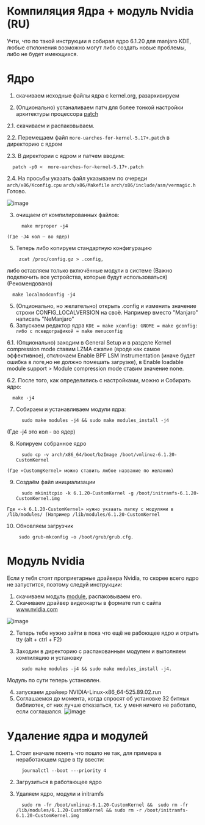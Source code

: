 # Компиляция Ядра + модуль Nvidia (RU)

Учти, что по такой инструкции я собирал ядро 6.1.20 для manjaro KDE, 
любые отклонения возможно могут либо создать новые проблемы, либо не будет имеющихся.
# Ядро 

1. скачиваем исходные файлы ядра с kernel.org, разархивируем 

2. (Опционально) устаналиваем патч для более тонкой настройки архитектуры процессора [patch](https://github.com/graysky2/kernel_compiler_patch.git)

2.1. скачиваем и распаковываем. 

2.2. Перемещаем файл ``more-uarches-for-kernel-5.17+.patch`` в директорию с ядром

2.3. В директории с ядром и патчем вводим: 

      patch -p0 <  more-uarches-for-kernel-5.17+.patch

2.4. На просьбы указать файл указываем по очереди ``arch/x86/Kconfig.cpu`` ``arch/x86/Makefile`` ``arch/x86/include/asm/vermagic.h`` 
Готово.

![image](https://user-images.githubusercontent.com/40124505/226691623-73590f95-f6a1-481f-876d-4b6aa8d0df54.png)


3. очищаем от компилированных файлов:

         make mrproper -j4  
         
``(Где -J4 кол — во ядер)``

5. Теперь либо копируем стандартную конфигурацию 

        zcat /proc/config.gz > .config, 
 
 либо оставляем только включённые модули в системе (Важно подключить все устройства, которые будут использоваться) (Рекомендовано)  

      make localmodconfig -j4 

5. (Опционально, но желательно) открыть .config и изменить значение строки CONFIG_LOCALVERSION на своё. Например вместо "Manjaro" написать "NeManjaro"
6. Запускаем редактор ядра ``KDE = make xconfig: GNOME = make gconfig: либо с псевдографикой = make menuconfig``

6.1. (Опционально) заходим в General Setup и в разделе Kernel compression mode ставим LZMA сжатие (вроде как самое эффективное), отключаем Enable BPF LSM Instrumentation (иначе будет ошибка в логе,но не должно помешать загрузке), в Enable loadable module support > Module compression mode ставим значение none.

6.2. После того, как определились с настройками, можно и Собирать ядро:

      make -j4

7. Собираем и устанавливаем модули ядра:
   
         sudo make modules -j4 && sudo make modules_install -j4 
   
(Где -j4 это кол - во ядер)

8. Копируем собранное ядро 

         sudo cp -v arch/x86_64/boot/bzImage /boot/vmlinuz-6.1.20-CustomKernel 

``(Где «CustomgKernel» можно ставить любое название по желанию)``

9. Создаём файл инициализации 

         sudo mkinitcpio -k 6.1.20-CustomKernel -g /boot/initramfs-6.1.20-CustomKernel.img

`Где «-k 6.1.20-CustomKernel» нужно укзаать папку с модулями в /lib/modules/ (Например /lib/modules/6.1.20-CustomKernel`

10. Обновляем загрузчик 

         sudo grub-mkconfig -o /boot/grub/grub.cfg.

# Модуль Nvidia
Если у тебя стоят проприетарные драйвера Nvidia, то скорее всего ядро не запустится, поэтому следуй инструкции:
1. скачиваем модуль [module](https://github.com/NVIDIA/open-gpu-kernel-modules), распаковываем его.
2. Скачиваем драйвер видеокарты в формате run с сайта www.nvidia.com

![image](https://user-images.githubusercontent.com/40124505/226967992-713b23a8-5c52-407e-b562-786f0ad41ace.png)


2. Теперь тебе нужно зайти в пока что ещё не рабоющее ядро и отрыть tty (alt + ctrl + F2)
3. Заходим в директорию с распакованным модулем и выполняем компиляцию и установку

         sudo make modules -j4 && sudo make modules_install -j4. 

Модуль по сути теперь установлен.

4. запускаем драйвер NVIDIA-Linux-x86_64-525.89.02.run
5. Соглашаемся до момента, когда спросят об установке 32 битных библиотек, от них лучше отказаться, т.к. у меня ничего не работало, если соглашался.
![image](https://user-images.githubusercontent.com/40124505/226992768-2c3dbc09-aad6-452a-850d-98eff093db40.png)

# Удаление ядра и модулей

1. Стоит вначале понять что пошло не так, для примера в неработающем ядре в tty ввести:  

         journalctl --boot ---priority 4

2. Загрузиться в работающее ядро
3. Удаляем ядро, модули и initramfs
 
         sudo rm -fr /boot/vmlinuz-6.1.20-CustomKernel &&  sudo rm -fr /lib/modules/6.1.20-CustomKernel && sudo rm -r /boot/initramfs-6.1.20-CustomKernel.img 
        
    






